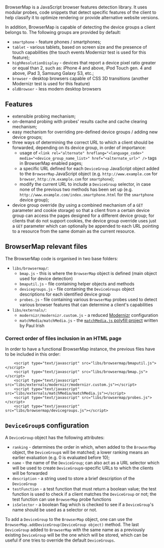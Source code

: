 BrowserMap is a JavaScript browser features detection library. It uses modular probes, code snippets that detect specific features of the client to help classify it to optimize rendering or provide alternative website versions.

In addition, BrowserMap is capable of detecting the device groups a client belongs to. The following groups are provided by default:

* `smartphone` - feature phones / smartphones;
* `tablet` - various tablets, based on screen size and the presence of touch capabilities (the touch events Modernizr test is used for this feature);
* `highResolutionDisplay` - devices that report a device pixel ratio greater or equal than 2, such as: iPhone 4 and above, iPod Touch gen. 4 and above, iPad 3, Samsung Galaxy S3, etc.;
* `browser` - desktop browsers capable of CSS 3D transitions (another Modernizr test is used for this feature)
* `oldBrowser` - less modern desktop browsers

## Features

* extensible probing mechanism;
* on-demand probing with probes' results cache and cache clearing mechanism;
* easy mechanism for overriding pre-defined device groups / adding new device groups;
* three ways of determining the correct URL to which a client should be forwarded, depending on its device group, in order of importance:
    * usage of `<link rel="alternate" hreflang="<language_code>" media="<device_group_name_list>" href="<alternate_url>" />` tags in BrowserMap enabled pages;
    * a specific URL defined for each `DeviceGroup` JavaScript object added to the `BrowserMap` JavaScript object (e.g. `http://www.example.com` for `browser`, `http://m.example.com` for `smartphone`);
    * modify the current URL to include a `DeviceGroup` selector, in case none of the previous two methods has been set up (e.g. `http://www.example.com/index.smartphone.html` for the `smartphone` device group);
* device group override (by using a combined mechanism of a `GET` parameter and cookie storage) so that a client from a certain device group can access the pages designed for a different device group; for clients that do not support cookies, the device group override uses just a `GET` parameter which can optionally be appended to each URL pointing to a resource from the same domain as the current resource.

## BrowserMap relevant files
The BrowserMap code is organised in two base folders:

* `libs/browsermap/`:
    * `bmap.js` - this is where the `BrowserMap` object is defined (main object used for device detection)
    * `bmaputil.js` - file containing helper objects and methods
    * `devicegroups.js` - file containing the `DeviceGroups` object descriptions for each identified device group
    * `probes.js` - file containing various `BrowserMap` probes used to detect various browser features that can determine a client's capabilities
* `libs/externals/`:
    * `modernizr/modernizr.custom.js` - a reduced [Modernizr](http://modernizr.com/ "Modernizr") configuration
    * `matchMedia/matchMedia.js` - the [`matchMedia.js` polyfill project](https://github.com/paulirish/matchMedia.js/ "matchMedia.js") written by Paul Irish

### Correct order of files inclusion in an HTML page
In order to have a functional BrowserMap instance, the previous files have to be included in this order:

        <script type="text/javascript" src="libs/browsermap/bmaputil.js"></script>
        <script type="text/javascript" src="libs/browsermap/bmap.js"></script>
        <script type="text/javascript" src="libs/externals/modernizr/modernizr.custom.js"></script>
        <script type="text/javascript" src="libs/externals/matchMedia/matchMedia.js"></script>
        <script type="text/javascript" src="libs/browsermap/probes.js"></script>
        <script type="text/javascript" src="libs/browsermap/devicegroups.js"></script>

## `DeviceGroup`s configuration
A `DeviceGroup` object has the following attributes:

* `ranking` - determines the order in which, when added to the `BrowserMap` object, the `DeviceGroup`s will be matched; a lower ranking means an earlier evaluation (e.g. 0 is evaluated before 10);
* `name` - the name of the `DeviceGroup`; can also act as a URL selector which will be used to create `DeviceGroup`s-specific URLs to which the clients will be forwarded
* `description` - a string used to store a brief description of the `DeviceGroup`
* `testFunction` - a test function that must return a boolean value; the test function is used to check if a client matches the `DeviceGroup` or not; the test function can use `BrowserMap` probe functions
* `isSelector` - a boolean flag which is checked to see if a `DeviceGroup`'s name should be used as a selector or not.

To add a `DeviceGroup` to the `BrowserMap` object, one can use the `BrowserMap.addDeviceGroup(DeviceGroup object)` method. The last `DeviceGroup` added to `BrowserMap` with the same name as a previously existing `DeviceGroup` will be the one which will be stored, which can be useful if one tries to override the default `DeviceGroups`.
